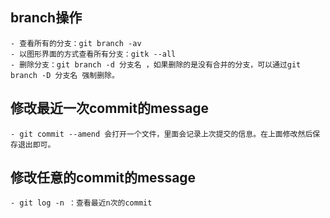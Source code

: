 

## branch操作
	- 查看所有的分支：git branch -av 
	- 以图形界面的方式查看所有分支：gitk --all
	- 删除分支：git branch -d 分支名 ，如果删除的是没有合并的分支，可以通过git branch -D 分支名 强制删除。

## 修改最近一次commit的message
	- git commit --amend 会打开一个文件，里面会记录上次提交的信息。在上面修改然后保存退出即可。

## 修改任意的commit的message
	- git log -n ：查看最近n次的commit